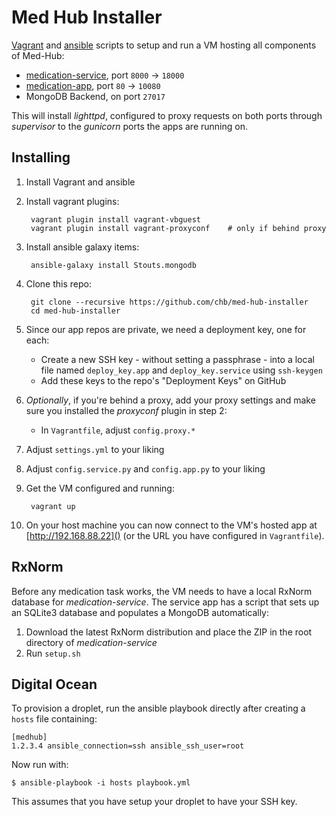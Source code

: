 Med Hub Installer
=================

[Vagrant][] and [ansible][] scripts to setup and run a VM hosting all components of Med-Hub:

- [medication-service][], port `8000` -> `18000`
- [medication-app][], port `80` -> `10080`
- MongoDB Backend, on port `27017`

This will install _lighttpd_, configured to proxy requests on both ports through _supervisor_ to the _gunicorn_ ports the apps are running on.

Installing
----------

1. Install Vagrant and ansible
2. Install vagrant plugins:

        vagrant plugin install vagrant-vbguest
        vagrant plugin install vagrant-proxyconf    # only if behind proxy

3. Install ansible galaxy items:

        ansible-galaxy install Stouts.mongodb

4. Clone this repo:

        git clone --recursive https://github.com/chb/med-hub-installer
        cd med-hub-installer

5. Since our app repos are private, we need a deployment key, one for each:
    - Create a new SSH key - without setting a passphrase - into a local file named `deploy_key.app` and `deploy_key.service` using `ssh-keygen`
    - Add these keys to the repo's "Deployment Keys" on GitHub

6. _Optionally_, if you're behind a proxy, add your proxy settings and make sure you installed the _proxyconf_ plugin in step 2:
    - In `Vagrantfile`, adjust `config.proxy.*`

7. Adjust `settings.yml` to your liking
8. Adjust `config.service.py` and `config.app.py` to your liking
9. Get the VM configured and running:

        vagrant up

10. On your host machine you can now connect to the VM's hosted app at [http://192.168.88.22]() (or the URL you have configured in `Vagrantfile`).


RxNorm
------

Before any medication task works, the VM needs to have a local RxNorm database for _medication-service_.
The service app has a script that sets up an SQLite3 database and populates a MongoDB automatically:

1. Download the latest RxNorm distribution and place the ZIP in the root directory of _medication-service_
2. Run `setup.sh`


Digital Ocean
-------------

To provision a droplet, run the ansible playbook directly after creating a `hosts` file containing:

    [medhub]
    1.2.3.4 ansible_connection=ssh ansible_ssh_user=root

Now run with:

    $ ansible-playbook -i hosts playbook.yml

This assumes that you have setup your droplet to have your SSH key.


[vagrant]: http://www.vagrantup.com/downloads
[ansible]: http://docs.ansible.com
[app]: https://github.com/chb/clinical-trials-app
[medication-service]: https://github.com/chb/medication-service/
[medication-app]: https://github.com/chb/medication-app
